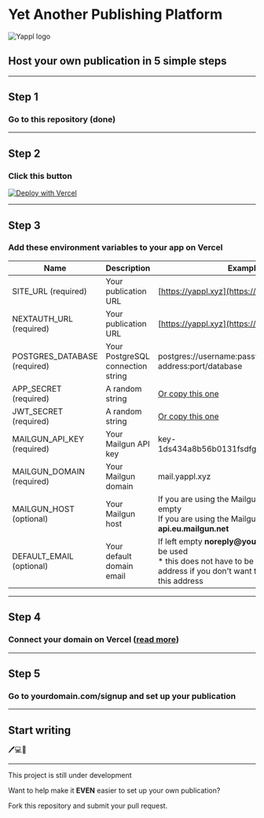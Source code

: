 # Yet Another Publishing Platform

![Yappl logo](https://raw.githubusercontent.com/getyappl/landingpage/main/public/assets/design/dark/logo.png?token=AFBXYSYYV5TGDVQ2TURUOA27YN3IW)

## Host your own publication in 5 simple steps

---

## Step 1

### Go to this repository (done)

---

## Step 2

### Click this button

[![Deploy with Vercel](https://vercel.com/button)](https://vercel.com/new/git/external?repository-url=https%3A%2F%2Fgithub.com%2Fgetyappl%2Fpublication&env=SITE_URL,NEXTAUTH_URL,POSTGRES_DATABASE,APP_SECRET,JWT_SECRET,MAILGUN_API_KEY,MAILGUN_DOMAIN,MAILGUN_HOST,DEFAULT_EMAIL)

---

## Step 3

### Add these environment variables to your app on Vercel

| Name                         | Description                       | Example                                                                                                                                                           |
| ---------------------------- | --------------------------------- | ----------------------------------------------------------------------------------------------------------------------------------------------------------------- |
| SITE_URL (required)          | Your publication URL              | [https://yappl.xyz](https://yappl.xyz/)                                                                                                                           |
| NEXTAUTH_URL (required)      | Your publication URL              | [https://yappl.xyz](https://yappl.xyz/)                                                                                                                           |
| POSTGRES_DATABASE (required) | Your PostgreSQL connection string | postgres://username:password@server-address:port/database                                                                                                         |
| APP_SECRET (required)        | A random string                   | [Or copy this one](https://yappl.xyz/#appSecret)                                                                                                                  |
| JWT_SECRET (required)        | A random string                   | [Or copy this one](https://yappl.xyz/#jwtSecret)                                                                                                                  |
| MAILGUN_API_KEY (required)   | Your Mailgun API key              | key-1ds434a8b56b0131fsdfgd17ca516acc8asdf                                                                                                                         |
| MAILGUN_DOMAIN (required)    | Your Mailgun domain               | mail.yappl.xyz                                                                                                                                                    |
| MAILGUN_HOST (optional)      | Your Mailgun host                 | If you are using the Mailgun US region - leave empty <br> If you are using the Mailgun EU region - __api.eu.mailgun.net__                                         |
| DEFAULT_EMAIL (optional)     | Your default domain email         | If left empty __noreply@yourdomain.com__ will be used <br> * this does not have to be an existing email address if you don't want to receive mail on this address |

---

## Step 4

### Connect your domain on Vercel ([read more](https://vercel.com/docs/custom-domains))

---

## Step 5

### Go to yourdomain.com/signup and set up your publication

---

## Start writing

🖊️💻🎂

---

This project is still under development

Want to help make it __EVEN__ easier to set up your own publication?

Fork this repository and submit your pull request.
